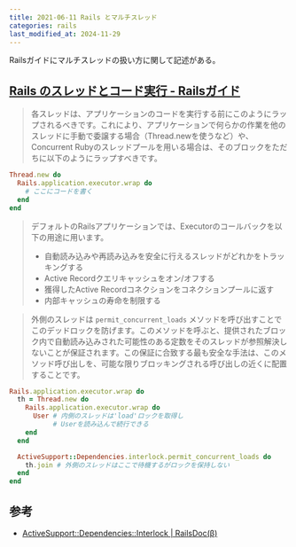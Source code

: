 ```yaml
---
title: 2021-06-11 Rails とマルチスレッド
categories: rails
last_modified_at: 2024-11-29
---
```


Railsガイドにマルチスレッドの扱い方に関して記述がある。

## [Rails のスレッドとコード実行 - Railsガイド](https://railsguides.jp/threading_and_code_execution.html)

> 各スレッドは、アプリケーションのコードを実行する前にこのようにラップされるべきです。これにより、アプリケーションで何らかの作業を他のスレッドに手動で委譲する場合（Thread.newを使うなど）や、Concurrent Rubyのスレッドプールを用いる場合は、そのブロックをただちに以下のようにラップすべきです。

```rb
Thread.new do
  Rails.application.executor.wrap do
    # ここにコードを書く
  end
end
```

> デフォルトのRailsアプリケーションでは、Executorのコールバックを以下の用途に用います。
>
> - 自動読み込みや再読み込みを安全に行えるスレッドがどれかをトラッキングする
> - Active Recordクエリキャッシュをオン/オフする
> - 獲得したActive Recordコネクションをコネクションプールに返す
> - 内部キャッシュの寿命を制限する

> 外側のスレッドは `permit_concurrent_loads` メソッドを呼び出すことでこのデッドロックを防げます。このメソッドを呼ぶと、提供されたブロック内で自動読み込みされた可能性のある定数をそのスレッドが参照解決しないことが保証されます。この保証に合致する最も安全な手法は、このメソッド呼び出しを、可能な限りブロッキングされる呼び出しの近くに配置することです。

```rb
Rails.application.executor.wrap do
  th = Thread.new do
    Rails.application.executor.wrap do
      User # 内側のスレッドは'load'ロックを取得し
           # Userを読み込んで続行できる
    end
  end

  ActiveSupport::Dependencies.interlock.permit_concurrent_loads do
    th.join # 外側のスレッドはここで待機するがロックを保持しない
  end
end
```

## 参考

- [ActiveSupport::Dependencies::Interlock \| RailsDoc(β)](https://railsdoc.github.io/classes/ActiveSupport/Dependencies/Interlock.html)
